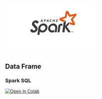 <img src="spark.png" alt="drawing" width="300"/>

## Data Frame

### Spark SQL


<a target="_blank" href="https://colab.research.google.com/github/antonioGoncalves64/pyspark/blob/main/LabDataFrameSparkSQL.ipynb">
  <img src="https://colab.research.google.com/assets/colab-badge.svg" alt="Open In Colab"/>
</a>
